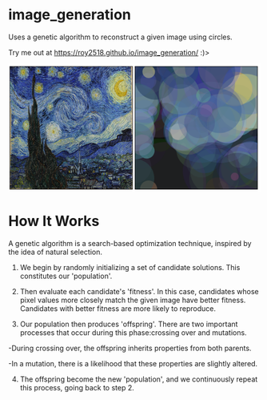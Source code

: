 # image_generation

Uses a genetic algorithm to reconstruct a given image using circles.

Try me out at  https://roy2518.github.io/image_generation/ :)>

![example run on the Starry Night](img/starry_example.png)

# How It Works

A genetic algorithm is a search-based optimization technique, inspired by the idea of natural selection.

1. We begin by randomly initializing a set of candidate solutions. This constitutes our 'population'.

2. Then evaluate each candidate's 'fitness'. In this case, candidates whose pixel values more closely match the given image have better fitness. Candidates with better fitness are more likely to reproduce.

3. Our population then produces 'offspring'. There are two important processes that occur during this phase:crossing over and mutations. 

  -During crossing over, the offspring inherits properties from both parents. 
  
  -In a mutation, there is a likelihood that these properties are slightly altered.

4. The offspring become the new 'population', and we continuously repeat this process, going back to step 2.
